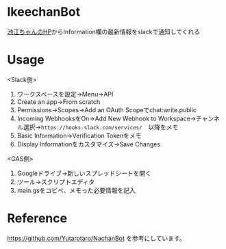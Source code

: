 # IkeechanBot
[池江ちゃんのHP](https://www.rikako-ikee.jp/)からInformation欄の最新情報をslackで通知してくれる

# Usage

<Slack側>
1. ワークスペースを設定→Menu→API
2. Create an app→From scratch
3. Permissions→Scopes→Add an OAuth Scopeでchat:write.public
4. Incoming WebhooksをOn→Add New Webhook to Workspace→チャンネル選択→`https://hooks.slack.com/services/`　以降をメモ
5. Basic Information→Verification Tokenをメモ
6. Display Informationをカスタマイズ→Save Changes

<GAS側>
1. Googleドライブ→新しいスプレッドシートを開く
2. ツール→スクリプトエディタ
3. main.gsをコピペ、メモった必要情報を記入


# Reference
https://github.com/Yutarotaro/NachanBot を参考にしています。
